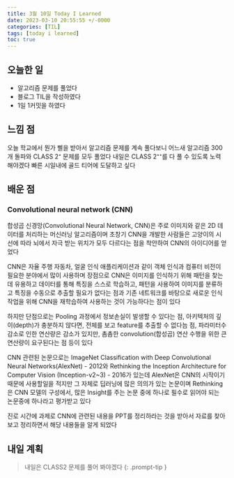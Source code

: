```yaml
---
title: 3월 10일 Today I Learned
date: 2023-03-10 20:55:55 +/-0000
categories: [TIL]
tags: [today i learned]
toc: true
---
```


## 오늘한 일

* 알고리즘 문제를 풀었다
* 블로그 TIL을 작성하였다
* 1일 1커밋을 하였다

## 느낌 점

오늘 학교에서 뭔가 삘을 받아서 알고리즘 문제를 계속 풀다보니 어느새 알고리즘 300개 돌파와 
CLASS 2⁺ 문제를 모두 풀었다 내일은 CLASS 2⁺⁺를 다 풀 수 있도록 노력 해야겠다 빠른 시일내에
골드 티어에 도달하고 싶다

## 배운 점

### Convolutional neural network (CNN)

합성곱 신경망(Convolutional Neural Network, CNN)은 주로 
이미지와 같은 2D 데이터를 처리하는 머신러닝 알고리즘이며
초창기 CNN을 개발한 사람들은 고양이의 시선에 따라 뇌에서 자극 받는 위치가 모두 
다르다는 점을 착안하여 CNN의 아이디어를 얻었다

CNN은 자율 주행 자동차, 얼굴 인식 애플리케이션과 같이 객체 인식과 컴퓨터 비전이 필요한 분야에서 
많이 사용하며 장점으로 CNN은 이미지를 인식하기 위해 패턴을 찾는 데 유용하고 데이터를 통해 특징을 스스로 학습하고, 패턴을 사용하여 이미지를 분류하고 특징을 수동으로 추출할 필요가 없다는 점과 기존 네트워크를 바탕으로 새로운 인식 작업을 위해 CNN을 재학습하여 사용하는 것이 가능하다는 점이 있다

하지만 단점으로는 Pooling 과정에서 정보손실이 발생할 수 있다는 점,
아키텍처의 깊이(depth)가 충분하지 않다면, 전체를 보고 feature를 추출할 수 없다늠 점,
파라미터수 감소로 인한 연산량은 감소가 있지만, 촘촘한 convolution(합성곱) 연산 수행을 위한 큰 연산량이 요구된다는 점 등이 있다

CNN 관련된 논문으로는 ImageNet Classification with Deep Convolutional Neural Networks(AlexNet) - 2012와 Rethinking the Inception Architecture for Computer Vision (Inception-v2~3) - 2016가 있는데 AlexNet은 CNN의 시작이기 때문에
사용할일을 적지만 그 자체로 딥러닝에 많은 의의가 있는 논문이며 Rethinking은
CNN 모델의 구성에서, 많은 Insight를 주는 논문 중에 하나로 필수로 읽어야 되는 논문중에 하나라고 평가받고 있다

진로 시간에 과제로 CNN에 관련된 내용을 PPT를 정리하라는 것을 받아서 자료를 찾아보고 정리하면서
해당 내용들을 알게 되었다

## 내일 계획

> 내일은 CLASS2 문제를 풀어 봐야겠다
{: .prompt-tip }
